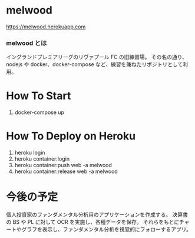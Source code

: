 # melwood

https://melwood.herokuapp.com

### melwood とは

イングランドプレミアリーグのリヴァプール FC の旧練習場。
その名の通り、nodejs や docker、docker-compose など、練習を兼ねたリポジトリとして利用。

# How To Start

1. docker-compose up

# How To Deploy on Heroku

1. heroku login
2. heroku container:login
3. heroku container:push web -a melwood
4. heroku container:release web -a melwood

# 今後の予定

個人投資家のファンダメンタル分析用のアプリケーションを作成する。
決算書の BS や PL に対して OCR を実施し、各種データを保存。
それらをもとにチャートやグラフを表示し、ファンダメンタル分析を視覚的にフォローするアプリ。
